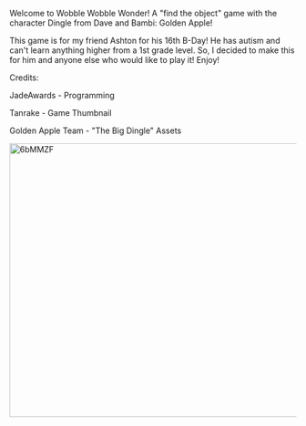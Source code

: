 Welcome to Wobble Wobble Wonder! A "find the object" game with the character Dingle from Dave and Bambi: Golden Apple!

This game is for my friend Ashton for his 16th B-Day! He has autism and can't learn anything higher from a 1st grade level. So, I decided to make this for him and anyone else who would like to play it! Enjoy!



Credits:

JadeAwards - Programming

Tanrake - Game Thumbnail

Golden Apple Team - "The Big Dingle" Assets

<img width="640" height="480" alt="6bMMZF" src="https://github.com/user-attachments/assets/506e95bb-3354-4820-a063-1a4ce17f9540" />
